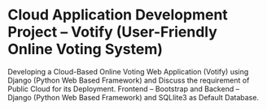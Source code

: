 # Cloud Application Development Project – Votify (User-Friendly Online Voting System)
Developing a Cloud-Based Online Voting Web Application (Votify) using Django (Python Web Based Framework) and Discuss the requirement of Public Cloud for its Deployment.
Frontend – Bootstrap and Backend – Django (Python Web Based Framework) and SQLlite3 as Default Database.
